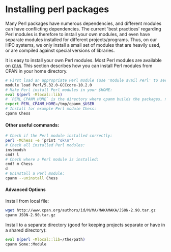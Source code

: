 # Installing perl packages

Many Perl packages have numerous dependencies, and different modules can have conflicting
dependencies.  The current 'best practices' regarding Perl modules is therefore to install your own
modules, and even have separate modules installed for different projects/programs.  Thus, on our HPC
systems, we only install a small set of modules that are heavily used, or are compiled against
special versions of libraries.

It is easy to install your own Perl modules.  Most Perl modules are available on
[`CPAN`](https://metacpan.org/). This section describes how you can install Perl modules from CPAN
in your home directory.

```bash
# First load an appropriate Perl module (use 'module avail Perl' to see all)
module load Perl/5.32.0-GCCcore-10.2.0
# Make Perl install Perl modules in your $HOME:
eval $(perl -Mlocal::lib)
# `PERL_CPANM_HOME` is the directory where cpanm builds the packages, not where they are installed
export PERL_CPANM_HOME=/tmp/cpanm_$USER
# Install for example Perl module Chess:
cpanm Chess
```

#### Other useful commands:
```bash
# Check if the Perl module installed correctly:
perl -MChess -e ’print "ok\n"’
# Check all installed Perl modules:
instmodsh
cmd? l
# Check where a Perl module is installed:
cmd? m Chess
d
# Uninstall a Perl module:
cpanm --uninstall Chess
```

#### Advanced Options

Install from local file:

```bash
wget http://www.cpan.org/authors/id/M/MA/MAKAMAKA/JSON-2.90.tar.gz
cpanm JSON-2.90.tar.gz
```

Install to a separate directory (good for keeping projects separate or have in a shared directory):

```bash
eval $(perl -Mlocal::lib=/the/path)
cpanm Some::Module
```
